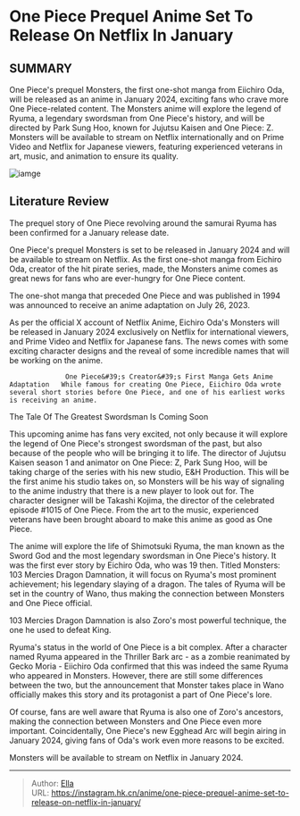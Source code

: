 # One Piece Prequel Anime Set To Release On Netflix In January


## SUMMARY 



  One Piece&#39;s prequel Monsters, the first one-shot manga from Eiichiro Oda, will be released as an anime in January 2024, exciting fans who crave more One Piece-related content.   The Monsters anime will explore the legend of Ryuma, a legendary swordsman from One Piece&#39;s history, and will be directed by Park Sung Hoo, known for Jujutsu Kaisen and One Piece: Z.   Monsters will be available to stream on Netflix internationally and on Prime Video and Netflix for Japanese viewers, featuring experienced veterans in art, music, and animation to ensure its quality.  

![iamge](https://static1.srcdn.com/wordpress/wp-content/uploads/2023/12/featured-image-for-monsters-netflix-eiichiro-orda.jpg)

## Literature Review

The prequel story of One Piece revolving around the samurai Ryuma has been confirmed for a January release date.




One Piece&#39;s prequel Monsters is set to be released in January 2024 and will be available to stream on Netflix. As the first one-shot manga from Eichiro Oda, creator of the hit pirate series, made, the Monsters anime comes as great news for fans who are ever-hungry for One Piece content.




The one-shot manga that preceded One Piece and was published in 1994 was announced to receive an anime adaptation on July 26, 2023.


 

As per the official X account of Netflix Anime, Eichiro Oda&#39;s Monsters will be released in January 2024 exclusively on Netflix for international viewers, and Prime Video and Netflix for Japanese fans. The news comes with some exciting character designs and the reveal of some incredible names that will be working on the anime.

                  One Piece&#39;s Creator&#39;s First Manga Gets Anime Adaptation   While famous for creating One Piece, Eiichiro Oda wrote several short stories before One Piece, and one of his earliest works is receiving an anime.   


 The Tale Of The Greatest Swordsman Is Coming Soon 
         




This upcoming anime has fans very excited, not only because it will explore the legend of One Piece&#39;s strongest swordsman of the past, but also because of the people who will be bringing it to life. The director of Jujutsu Kaisen season 1 and animator on One Piece: Z, Park Sung Hoo, will be taking charge of the series with his new studio, E&amp;H Production. This will be the first anime his studio takes on, so Monsters will be his way of signaling to the anime industry that there is a new player to look out for. The character designer will be Takashi Kojima, the director of the celebrated episode #1015 of One Piece. From the art to the music, experienced veterans have been brought aboard to make this anime as good as One Piece.

          

The anime will explore the life of Shimotsuki Ryuma, the man known as the Sword God and the most legendary swordsman in One Piece&#39;s history. It was the first ever story by Eichiro Oda, who was 19 then. Titled Monsters: 103 Mercies Dragon Damnation, it will focus on Ryuma&#39;s most prominent achievement; his legendary slaying of a dragon. The tales of Ryuma will be set in the country of Wano, thus making the connection between Monsters and One Piece official.






103 Mercies Dragon Damnation is also Zoro&#39;s most powerful technique, the one he used to defeat King.




Ryuma&#39;s status in the world of One Piece is a bit complex. After a character named Ryuma appeared in the Thriller Bark arc - as a zombie reanimated by Gecko Moria - Eiichiro Oda confirmed that this was indeed the same Ryuma who appeared in Monsters. However, there are still some differences between the two, but the announcement that Monster takes place in Wano officially makes this story and its protagonist a part of One Piece&#39;s lore.

Of course, fans are well aware that Ryuma is also one of Zoro&#39;s ancestors, making the connection between Monsters and One Piece even more important. Coincidentally, One Piece&#39;s new Egghead Arc will begin airing in January 2024, giving fans of Oda&#39;s work even more reasons to be excited.

Monsters will be available to stream on Netflix in January 2024.






---

> Author: [Ella](https://instagram.hk.cn/)  
> URL: https://instagram.hk.cn/anime/one-piece-prequel-anime-set-to-release-on-netflix-in-january/  

